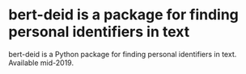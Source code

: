 # bert-deid is a package for finding personal identifiers in text

bert-deid is a Python package for finding personal identifiers in text. Available mid-2019.
